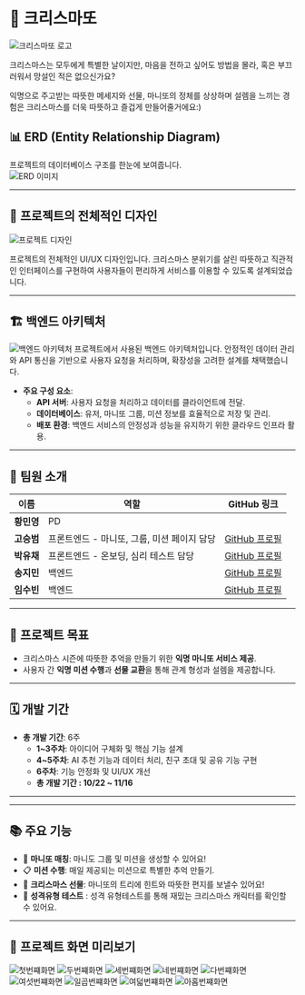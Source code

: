 # 🎄 크리스마또

![크리스마또 로고](https://github.com/4linethon12/frontend/blob/seongbeom/splash.png?raw=true)

크리스마스는 모두에게 특별한 날이지만, 마음을 전하고 싶어도 방법을 몰라, 혹은 부끄러워서 망설인
적은 없으신가요?

익명으로 주고받는 따뜻한 메세지와 선물,
마니또의 정체를 상상하며 설렘을 느끼는 경험은 크리스마스를 더욱 따뜻하고
즐겁게 만들어줄거에요:)

## 📊 ERD (Entity Relationship Diagram)
프로젝트의 데이터베이스 구조를 한눈에 보여줍니다.  
![ERD 이미지](https://github.com/4linethon12/frontend/blob/seongbeom/erd.png?raw=true)

---
## 🎨 프로젝트의 전체적인 디자인


![프로젝트 디자인](https://github.com/4linethon12/frontend/blob/seongbeom/design.png?raw=true)

프로젝트의 전체적인 UI/UX 디자인입니다. 크리스마스 분위기를 살린 따뜻하고 직관적인 인터페이스를 구현하여 사용자들이 편리하게 서비스를 이용할 수 있도록 설계되었습니다.

---

## 🏗 백엔드 아키텍처

![백엔드 아키텍처](https://github.com/4linethon12/frontend/blob/seongbeom/backendArchitecture.png?raw=true)
프로젝트에서 사용된 백엔드 아키텍처입니다. 안정적인 데이터 관리와 API 통신을 기반으로 사용자 요청을 처리하며, 확장성을 고려한 설계를 채택했습니다.

- **주요 구성 요소**:
  - **API 서버**: 사용자 요청을 처리하고 데이터를 클라이언트에 전달.
  - **데이터베이스**: 유저, 마니또 그룹, 미션 정보를 효율적으로 저장 및 관리.
  - **배포 환경**: 백엔드 서비스의 안정성과 성능을 유지하기 위한 클라우드 인프라 활용.

---
## 👥 팀원 소개
| 이름       | 역할               | GitHub 링크                                                                                  |
|------------|--------------------|---------------------------------------------------------------------------------------------|
| **황민영** | PD                 |                                                                                             |
| **고승범** | 프론트엔드 - 마니또, 그룹, 미션 페이지 담당 | [GitHub 프로필](https://github.com/seongbe)                                                  |
| **박유채** | 프론트엔드 - 온보딩, 심리 테스트 담당      | [GitHub 프로필](https://github.com/starsshootingthemoon)                                     |
| **송지민** | 백엔드             | [GitHub 프로필](https://github.com/congachu)                                                |
| **임수빈** | 백엔드             | [GitHub 프로필](https://github.com/forestsoob)

---

## 🎯 프로젝트 목표
- 크리스마스 시즌에 따뜻한 추억을 만들기 위한 **익명 마니또 서비스 제공**.  
- 사용자 간 **익명 미션 수행**과 **선물 교환**을 통해 관계 형성과 설렘을 제공합니다.

---

## 🗓 개발 기간
- **총 개발 기간**: 6주  
  - **1~3주차**: 아이디어 구체화 및 핵심 기능 설계  
  - **4~5주차**: AI 추천 기능과 데이터 처리, 친구 초대 및 공유 기능 구현  
  - **6주차**: 기능 안정화 및 UI/UX 개선  
  - **총 개발 기간 : 10/22 ~ 11/16**
---



---

## 📚 주요 기능
- 🎅 **마니또 매칭**: 마니도 그룹 및 미션을 생성할 수 있어요!
- 📋 **미션 수행**: 매일 제공되는 미션으로 특별한 추억 만들기.
- 🎁 **크리스마스 선물**: 마니또의 트리에 힌트와 따뜻한 편지를 보낼수 있어요!
- 🎅 **성격유형 테스트** : 성격 유형테스트를 통해 재밌는 크리스마스 캐릭터를 확인할 수 있어요.

---

 
## 📄 프로젝트 화면 미리보기
![첫번쨰화면](https://github.com/4linethon12/frontend/blob/develop/src/assets/img/1.png)
![두번쨰화면](https://github.com/4linethon12/frontend/blob/develop/src/assets/img/2.png)
![세번쨰화면](https://github.com/4linethon12/frontend/blob/develop/src/assets/img/3.png)
![네번쨰화면](https://github.com/4linethon12/frontend/blob/develop/src/assets/img/4.png)
![다번쨰화면](https://github.com/4linethon12/frontend/blob/develop/src/assets/img/5.png)
![여섯번쨰화면](https://github.com/4linethon12/frontend/blob/develop/src/assets/img/6.png)
![일곱번쨰화면](https://github.com/4linethon12/frontend/blob/develop/src/assets/img/7.png)
![여덟번쨰화면](https://github.com/4linethon12/frontend/blob/develop/src/assets/img/8.png)
![아홉번쨰화면](https://github.com/4linethon12/frontend/blob/develop/src/assets/img/9.png)



 
